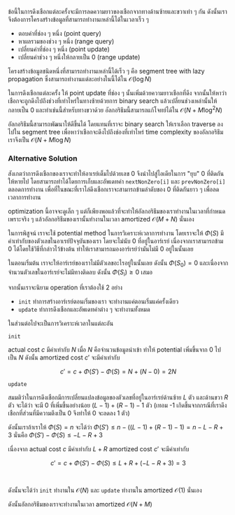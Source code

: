 ข้อนี้ในการดึงเชือกแต่ละครั้งจะมีการลดความยาวของเชือกจากทางด้านซ้ายและขวาเท่า ๆ กัน ดังนั้นเราจึงต้องการโครงสร้างข้อมูลที่สามารถทำงานเหล่านี้ได้ในเวลาเร็ว ๆ
- ตอบค่าที่ช่อง ๆ หนึ่ง (point query)
- หาผลรวมของช่วง ๆ หนึ่ง (range query)
- เปลี่ยนค่าที่ช่อง ๆ หนึ่ง (point update)
- เปลี่ยนค่าช่วง ๆ หนึ่งให้กลายเป็น 0 (range update)

โครงสร้างข้อมูลชนิดหนึ่งที่สามารถทำงานเหล่านี้ได้เร็ว ๆ คือ segment tree with lazy propagation ซึ่งสามารถทำงานแต่ละอย่างในนี้ได้ใน $\mathcal{O}(\log N)$ 

ในการดึงเชือกแต่ละครั้ง ให้ point update ที่ช่อง ๆ นั้นเพิ่มด้วยความยาวเชือกที่ดึง จากนั้นให้หาว่าเชือกจะถูกดึงไปถึงช่วงที่เท่าไหร่ในทางซ้ายด้วยการ binary search แล้วเปลี่ยนช่วงเหล่านั้นให้กลายเป็น 0 และทำเช่นนี้สำหรับทางขวาด้วย อัลกอริธึมนี้สามารถแก้โจทย์ได้ใน $\mathcal{O}(N+M\log^2N)$

อัลกอริธึมนี้สามารถพัฒนาให้ดีขึ้นได้ โดยแทนที่เราจะ binary search ให้เราเลือก traverse ลงไปใน segment tree เพื่อหาว่าเชือกจะดึงไปถึงช่องที่เท่าไหร่ time complexity ของอัลกอริธึมเราจึงเป็น $\mathcal{O}(N+M\log N)$

### Alternative Solution

สังเกตว่าการดึงเชือกของเราจะทำให้อาเรย์เต็มไปด้วยเลข 0 จึงนำไปสู่ไอเดียในการ "ยุบ" 0 ที่ติดกันให้หายไป โดยสามารถทำได้โดยการเก็บและอัพเดทค่า `nextNonZero[i]` และ `prevNonZero[i]` ตลอดการทำงาน เพื่อที่ในขณะที่เราไล่ดึงเชือกเราจะสามารถข้ามลำดับของ 0 ที่ติดกันยาว ๆ เพื่อลดเวลาการทำงาน

optimization นี้อาจจะดูเล็ก ๆ แต่ก็เพียงพอแล้วที่จะทำให้อัลกอริธึมของเราทำงานในเวลาที่กำหนด เพราะจริง ๆ แล้วอัลกอริธึมของเรานั้นทำงานในเวลา amortized $\mathcal{O}(M+N)$ นั่นเอง 

ในการพิสูจน์ เราจะใช้ potential method ในการวิเคราะห์เวลาการทำงาน โดยเราจะให้ $\Phi(S)$ มีค่าเท่ากับของตัวเลขในอาเรย์ปัจจุบันของเรา โดยจะไม่นับ 0 ที่อยู่ในอาร์เรย์ เนื่องจากเราสามารถข้าม 0 ได้โดยใช้วิธีที่กล่าวไว้ข้างต้น ทำให้เราสามารถมองอาร์เรย์ว่ามันไม่มี 0 อยู่ในนั้นเลย

ในตอนเริ่มต้น เราจะให้อาร์เรย์ของเราไม่มีตัวเลขอะไรอยู่ในนั้นเลย ดังนั้น $\Phi(S_0) = 0$ และเนื่องจากจำนวนตัวเลขในอาร์เรย์จะไม่มีทางติดลบ ดังนั้น $\Phi(S_i) \geq 0$ เสมอ

จากนั้นเราจะนิยาม operation ที่เราต้องใช้ 2 อย่าง

- `init` ทำการสร้างอาร์เรย์ตอนเริ่มของเรา จะทำงานแค่ตอนเริ่มแค่ครั้งเดียว
- `update` ทำการดึงเชือกและอัพเดทค่าต่าง ๆ จะทำงานทั้งหมด

ในส่วนต่อไปจะเป็นการวิเคราะห์เวลาในแต่ละอัน

`init` 

actual cost $c$ มีค่าเท่ากับ $N$ เมื่อ $N$ คือจำนวนข้อมูลนำเข้า ทำให้ potential เพิ่มขึ้นจาก 0 ไปเป็น $N$ ดังนั้น amortized cost $c'$ จะมีค่าเท่ากับ

$$c' = c + \Phi(S')-\Phi(S) = N + (N-0) = 2N$$


`update` 

สมมติว่าในการดึงเชือกมีการเปลี่ยนแปลงข้อมูลของตัวเลขที่อยู่ในอาร์เรย์ด้านซ้าย $L$ ตัว และด้านขวา $R$ ตัว จะได้ว่า จะมี 0 ที่เพิ่มขึ้นอย่างน้อย $(L-1) + (R-1)-1$ ตัว (เทอม -1 เกิดขึ้นจากกรณีที่เราดึงเชือกที่ส่วนที่มีความตึงเป็น 0 จึงทำให้ 0 จะลดลง 1 ตัว)

ดังนั้นเราถ้าเราให้ $\Phi(S) = n$ จะได้ว่า $\Phi(S') \leq n-((L-1)+(R-1)-1) = n-L-R+3$ นั่นคือ  $\Phi(S')-\Phi(S) \leq -L-R+3$

เนื่องจาก actual cost $c$ มีค่าเท่ากับ $L+R$ amortized cost $c'$ จะมีค่าเท่ากับ

$$c' = c + \Phi(S')-\Phi(S) \leq L+R + (-L-R+3) = 3$$

<br />

ดังนั้นจะได้ว่า `init` ทำงานใน $\mathcal{O}(N)$ และ `update` ทำงานใน amortized $\mathcal{O}(1)$ นั่นเอง

ดังนั้นอัลกอริธึมของเราจะทำงานในเวลา amortized $\mathcal{O}(N+M)$ 
